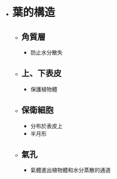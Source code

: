 - # 葉的構造
	- ## 角質層
		- 防止水分散失
	- ## 上、下表皮
		- 保護植物體
	- ## 保衛細胞
		- 分布於表皮上
		- 半月形
	- ## 氣孔
		- 氣體進出植物體和水分蒸散的通道